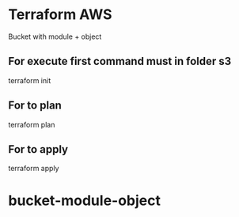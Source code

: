# Terraform AWS 

Bucket with module + object 

## For execute first command must in folder s3
terraform init
## For to plan
terraform plan
## For to apply
terraform apply
# bucket-module-object
